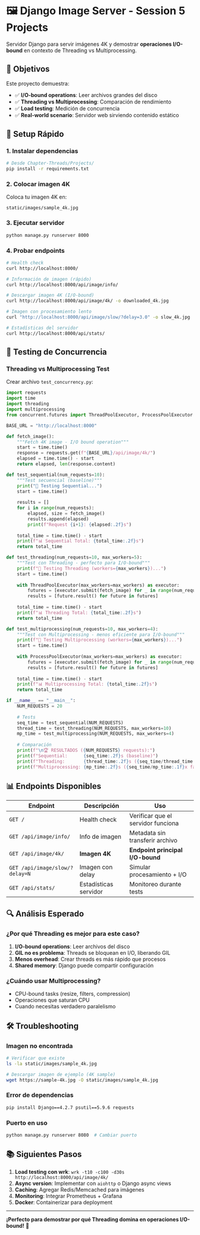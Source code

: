 # 🖼️ Django Image Server - Session 5 Projects

Servidor Django para servir imágenes 4K y demostrar **operaciones I/O-bound** en contexto de Threading vs Multiprocessing.

## 🎯 Objetivos

Este proyecto demuestra:
- ✅ **I/O-bound operations**: Leer archivos grandes del disco
- ✅ **Threading vs Multiprocessing**: Comparación de rendimiento  
- ✅ **Load testing**: Medición de concurrencia
- ✅ **Real-world scenario**: Servidor web sirviendo contenido estático

## 🚀 Setup Rápido

### 1. Instalar dependencias
```bash
# Desde Chapter-Threads/Projects/
pip install -r requirements.txt
```

### 2. Colocar imagen 4K
Coloca tu imagen 4K en:
```
static/images/sample_4k.jpg
```

### 3. Ejecutar servidor
```bash
python manage.py runserver 8000
```

### 4. Probar endpoints
```bash
# Health check
curl http://localhost:8000/

# Información de imagen (rápido)
curl http://localhost:8000/api/image/info/

# Descargar imagen 4K (I/O-bound)  
curl http://localhost:8000/api/image/4k/ -o downloaded_4k.jpg

# Imagen con procesamiento lento
curl "http://localhost:8000/api/image/slow/?delay=3.0" -o slow_4k.jpg

# Estadísticas del servidor
curl http://localhost:8000/api/stats/
```

## 🧪 Testing de Concurrencia

### Threading vs Multiprocessing Test

Crear archivo `test_concurrency.py`:

```python
import requests
import time
import threading
import multiprocessing
from concurrent.futures import ThreadPoolExecutor, ProcessPoolExecutor

BASE_URL = "http://localhost:8000"

def fetch_image():
    """Fetch 4K image - I/O bound operation"""
    start = time.time()
    response = requests.get(f"{BASE_URL}/api/image/4k/")
    elapsed = time.time() - start
    return elapsed, len(response.content)

def test_sequential(num_requests=10):
    """Test secuencial (baseline)"""
    print("🐌 Testing Sequential...")
    start = time.time()
    
    results = []
    for i in range(num_requests):
        elapsed, size = fetch_image()
        results.append(elapsed)
        print(f"Request {i+1}: {elapsed:.2f}s")
    
    total_time = time.time() - start
    print(f"📊 Sequential Total: {total_time:.2f}s")
    return total_time

def test_threading(num_requests=10, max_workers=5):
    """Test con Threading - perfecto para I/O-bound"""
    print(f"🧵 Testing Threading (workers={max_workers})...")
    start = time.time()
    
    with ThreadPoolExecutor(max_workers=max_workers) as executor:
        futures = [executor.submit(fetch_image) for _ in range(num_requests)]
        results = [future.result() for future in futures]
    
    total_time = time.time() - start
    print(f"📊 Threading Total: {total_time:.2f}s")
    return total_time

def test_multiprocessing(num_requests=10, max_workers=4):
    """Test con Multiprocessing - menos eficiente para I/O-bound"""
    print(f"🔄 Testing Multiprocessing (workers={max_workers})...")
    start = time.time()
    
    with ProcessPoolExecutor(max_workers=max_workers) as executor:
        futures = [executor.submit(fetch_image) for _ in range(num_requests)]
        results = [future.result() for future in futures]
    
    total_time = time.time() - start
    print(f"📊 Multiprocessing Total: {total_time:.2f}s")
    return total_time

if __name__ == "__main__":
    NUM_REQUESTS = 20
    
    # Tests
    seq_time = test_sequential(NUM_REQUESTS)
    thread_time = test_threading(NUM_REQUESTS, max_workers=10)
    mp_time = test_multiprocessing(NUM_REQUESTS, max_workers=4)
    
    # Comparación
    print(f"\n🏆 RESULTADOS ({NUM_REQUESTS} requests):")
    print(f"Sequential:      {seq_time:.2f}s (baseline)")
    print(f"Threading:       {thread_time:.2f}s ({seq_time/thread_time:.1f}x faster)")
    print(f"Multiprocessing: {mp_time:.2f}s ({seq_time/mp_time:.1f}x faster)")
```

## 📊 Endpoints Disponibles

| Endpoint | Descripción | Uso |
|----------|-------------|-----|
| `GET /` | Health check | Verificar que el servidor funciona |
| `GET /api/image/info/` | Info de imagen | Metadata sin transferir archivo |
| `GET /api/image/4k/` | **Imagen 4K** | **Endpoint principal I/O-bound** |
| `GET /api/image/slow/?delay=N` | Imagen con delay | Simular procesamiento + I/O |
| `GET /api/stats/` | Estadísticas servidor | Monitoreo durante tests |

## 🔍 Análisis Esperado

### ¿Por qué Threading es mejor para este caso?

1. **I/O-bound operations**: Leer archivos del disco
2. **GIL no es problema**: Threads se bloquean en I/O, liberando GIL
3. **Menos overhead**: Crear threads es más rápido que procesos
4. **Shared memory**: Django puede compartir configuración

### ¿Cuándo usar Multiprocessing?

- CPU-bound tasks (resize, filters, compression)
- Operaciones que saturan CPU
- Cuando necesitas verdadero paralelismo

## 🛠️ Troubleshooting

### Imagen no encontrada
```bash
# Verificar que existe
ls -la static/images/sample_4k.jpg

# Descargar imagen de ejemplo (4K sample)
wget https://sample-4k.jpg -O static/images/sample_4k.jpg
```

### Error de dependencias
```bash
pip install Django==4.2.7 psutil==5.9.6 requests
```

### Puerto en uso
```bash
python manage.py runserver 8080  # Cambiar puerto
```

## 📚 Siguientes Pasos

1. **Load testing con wrk**: `wrk -t10 -c100 -d30s http://localhost:8000/api/image/4k/`
2. **Async version**: Implementar con `aiohttp` o Django async views
3. **Caching**: Agregar Redis/Memcached para imágenes  
4. **Monitoring**: Integrar Prometheus + Grafana
5. **Docker**: Containerizar para deployment

---

**¡Perfecto para demostrar por qué Threading domina en operaciones I/O-bound!** 🚀 